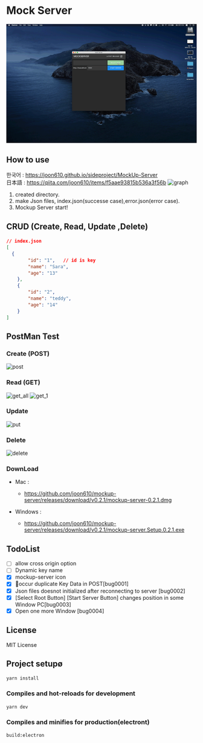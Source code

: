 # Mock Server 

![mock-manual](https://github.com/joon610/readMEImg/blob/master/mock-server/mock-manual.gif)

## How to use
한국어 : <https://joon610.github.io/sideproject/MockUp-Server> <br>
日本語 : <https://qiita.com/joon610/items/f5aae93815b536a3f56b>
<img src="https://joon610.github.io/assets/images/mockupServer/graph.png" alt="graph">

1. created directory.
2. make Json files, index.json(successe case),error.json(error case).
3. Mockup Server start! 

## CRUD (Create, Read, Update ,Delete)
``` Json
// index.json
[
  {
        "id": "1",   // id is key
        "name": "Sara",
        "age": "13"
    },
    {
        "id": "2",
        "name": "teddy",
        "age": "14"
    }   
]
```

## PostMan Test
### Create (POST)    
<img src="https://joon610.github.io/assets/images/mockupServer/post.png" alt="post">


### Read (GET)
<img src="https://joon610.github.io/assets/images/mockupServer/get_all.png" alt="get_all">
<img src="https://joon610.github.io/assets/images/mockupServer/get_1.png" alt="get_1">

### Update
<img src="https://joon610.github.io/assets/images/mockupServer/put.png" alt="put">

### Delete
<img src="https://joon610.github.io/assets/images/mockupServer/delete.png" alt="delete">

### DownLoad
- Mac : 
  - <https://github.com/joon610/mockup-server/releases/download/v0.2.1/mockup-server-0.2.1.dmg>

- Windows :
  - <https://github.com/joon610/mockup-server/releases/download/v0.2.1/mockup-server.Setup.0.2.1.exe>

## TodoList 
- [ ] allow cross origin option
- [ ] Dynamic key name 
- [x] mockup-server icon
- [X] occur duplicate Key Data in POST[bug0001]
- [X] Json files doesnot initialized after reconnecting to server [bug0002]
- [x] [Select Root Button] [Start Server Button] changes position in some Window PC[bug0003]
- [X] Open one more Window [bug0004]
## License
MIT License

## Project setupø
```
yarn install
```

### Compiles and hot-reloads for development
```
yarn dev
```

### Compiles and minifies for production(electront)
```
build:electron
```

